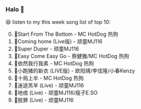 

### Halo 👋

😄 listen to my this week song list of top 10:

0. 🌈Start From The Bottom - MC HotDog 热狗
1. 🌈Coming home (Live版) - 顽童MJ116
2. 🌈Super Duper - 顽童MJ116
3. 🌈Easy Come Easy Go - 蔡健雅/MC HotDog 热狗
4. 🌈依然我行我素 - MC HotDog 热狗
5. 🌈小跑猪的新衣 (LIVE版) - 欧阳靖/李佳隆/小春Kenzy
6. 🌈十局上半 - MC HotDog 热狗
7. 🌈迷途羔羊 (Live) - 顽童MJ116
8. 🌈地痞 (Live) - 顽童MJ116/瘦子E.SO
9. 🌈脱罪 (Live) - 顽童MJ116

